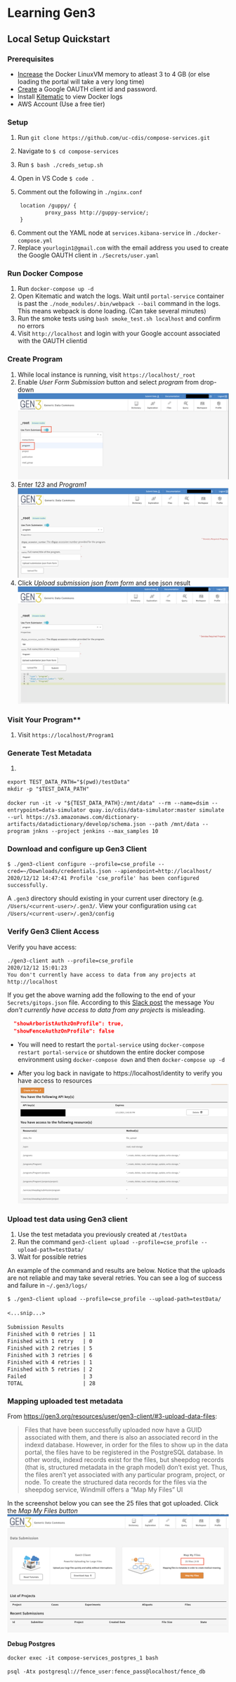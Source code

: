 # Learning Gen3


## Local Setup Quickstart

### Prerequisites
* [Increase](https://docs.docker.com/docker-for-mac/#resources) the Docker LinuxVM memory to atleast 3 to 4 GB (or else loading the portal will take a very long time)
* [Create](https://github.com/uc-cdis/compose-services#setting-up-google-oauth-client-id-for-fence) a Google OAUTH client id and password.
* Install [Kitematic](https://kitematic.com) to view Docker logs
* AWS Account (Use a free tier)

### Setup
1. Run `git clone https://github.com/uc-cdis/compose-services.git`
2. Navigate to `$ cd compose-services`
3. Run `$ bash ./creds_setup.sh`
4. Open in VS Code `$ code .`

5. Comment out the following in `./nginx.conf`
```
    location /guppy/ {
            proxy_pass http://guppy-service/;
    }
```
6. Comment out the YAML node at `services.kibana-service` in `./docker-compose.yml`
7. Replace `yourlogin1@gmail.com` with the email address you used to create the Google OAUTH client in `./Secrets/user.yaml`

### Run Docker Compose
1. Run `docker-compose up -d`
2. Open Kitematic and watch the logs. Wait until `portal-service` container is past the `./node_modules/.bin/webpack --bail` command in the logs. This means webpack is done loading. (Can take several minutes)
3. Run the smoke tests using `bash smoke_test.sh localhost` and confirm no errors
4. Visit `http://localhost` and login with your Google account associated with the OAUTH clientid

### Create Program
1. While local instance is running, visit `https://localhost/_root`
2. Enable _User Form Submission_ button and select _program_ from drop-down ![image](images/user_form.png)
3. Enter _123_ and _Program1_ ![image](images/user_form_1.png)
4. Click _Upload submission json from form_ and see json result ![image](images/user_form_2.png)

### Visit Your Program**
1. Visit `https://localhost/Program1`

### Generate Test Metadata
1.
```console
export TEST_DATA_PATH="$(pwd)/testData"
mkdir -p "$TEST_DATA_PATH"

docker run -it -v "${TEST_DATA_PATH}:/mnt/data" --rm --name=dsim --entrypoint=data-simulator quay.io/cdis/data-simulator:master simulate --url https://s3.amazonaws.com/dictionary-artifacts/datadictionary/develop/schema.json --path /mnt/data --program jnkns --project jenkins --max_samples 10
```


### Download and configure up Gen3 Client
```console
$ ./gen3-client configure --profile=cse_profile --cred=~/Downloads/credentials.json --apiendpoint=http://localhost/
2020/12/12 14:47:41 Profile 'cse_profile' has been configured successfully.
```

A `.gen3` directory should existing in your current user directory (e.g. `/Users/<current-user>/.gen3/`. 
View your configuration using `cat /Users/<current-user>/.gen3/config `

### Verify Gen3 Client Access

Verify you have access:
```console
./gen3-client auth --profile=cse_profile
2020/12/12 15:01:23 
You don't currently have access to data from any projects at http://localhost
```

If you get the above warning add the following to the end of your `Secrets/gitops.json` file. According to this [Slack post](https://cdis.slack.com/archives/CDDPLU1NU/p1607962367255400?thread_ts=1607822151.254000&cid=CDDPLU1NU) the message _You don't currently have access to data from any projects_ is misleading. 

```json
  "showArboristAuthzOnProfile": true, 
  "showFenceAuthzOnProfile": false
```

* You will need to restart the `portal-service` using `docker-compose restart portal-service` or shutdown the entire docker compose environment using `docker-compose down` and then `docker-compose up -d`

* After you log back in navigate to https://localhost/identity to verify you have access to resources
![image](images/profile.png)

### Upload test data using Gen3 client

1. Use the test metadata you previously created at `/testData`
2. Run the command `gen3-client upload --profile=cse_profile --upload-path=testData/`
3. Wait for possible retries 

An example of the command and results are below. Notice that the uploads are not reliable and may take several retries. You can see a log of success and failure in `~/.gen3/logs/`

```console
$ ./gen3-client upload --profile=cse_profile --upload-path=testData/

<...snip...>

Submission Results
Finished with 0 retries | 11
Finished with 1 retry   | 0
Finished with 2 retries | 5
Finished with 3 retries | 6
Finished with 4 retries | 1
Finished with 5 retries | 2
Failed                  | 3
TOTAL                   | 28
```

### Mapping uploaded test metadata

From https://gen3.org/resources/user/gen3-client/#3-upload-data-files:
> Files that have been successfully uploaded now have a GUID associated with them, and there is also an associated record in the indexd database. However, in order for the files to show up in the data portal, the files have to be registered in the PostgreSQL database. In other words, indexd records exist for the files, but sheepdog records (that is, structured metadata in the graph model) don’t exist yet. Thus, the files aren’t yet associated with any particular program, project, or node. To create the structured data records for the files via the sheepdog service, Windmill offers a “Map My Files” UI

In the screenshot below you can see the 25 files that got uploaded. Click the _Map My Files button_
![image](images/submission.png)

**Debug Postgres**

`docker exec -it compose-services_postgres_1 bash` 

`psql -Atx postgresql://fence_user:fence_pass@localhost/fence_db`


